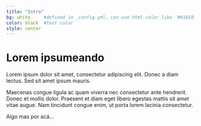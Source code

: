 ```yaml
---
title: "Intro"
bg: white     #defined in _config.yml, can use html color like '#010101'
color: black  #text color
style: center
---
```


# Lorem ipsumeando

Lorem ipsum dolor sit amet, consectetur adipiscing elit. Donec a diam lectus. Sed sit amet ipsum mauris. 

Maecenas congue ligula ac quam viverra nec consectetur ante hendrerit. Donec et mollis dolor. Praesent et diam eget libero egestas mattis sit amet vitae augue. Nam tincidunt congue enim, ut porta lorem lacinia consectetur.

Algo mas por acá...
